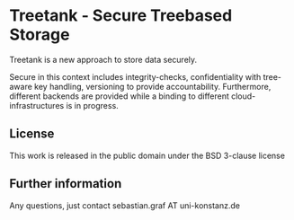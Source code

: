 Treetank - Secure Treebased Storage
============================================================================

Treetank is a new approach to store data securely.

Secure in this context includes integrity-checks, confidentiality with tree-aware key handling, versioning to provide accountability.
Furthermore, different backends are provided while a binding to different cloud-infrastructures is in progress.

License
-----------------------------------------------------------------------------

This work is released in the public domain under the BSD 3-clause license


Further information
-----------------------------------------------------------------------------

Any questions, just contact sebastian.graf AT uni-konstanz.de

